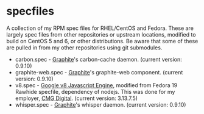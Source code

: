 specfiles
=========

A collection of my RPM spec files for RHEL/CentOS and Fedora. These are largely spec files from other repositories or upstream locations, modified to build on CentOS 5 and 6, or other distributions. Be aware that some of these are pulled in from my other repositories using git submodules.

* carbon.spec - [Graphite](http://graphite.wikidot.com/)'s carbon-cache daemon. (current version: 0.9.10)
* graphite-web.spec - [Graphite](http://graphite.wikidot.com/)'s graphite-web component. (current version: 0.9.10)
* v8.spec - [Google v8 Javascript Engine](http://code.google.com/p/v8/), modified from Fedora 19 Rawhide specfile, dependency of nodejs. This was done for my employer, [CMG Digital](http://www.cmgdigital.com/). (current version: 3.13.7.5)
* whisper.spec - [Graphite](http://graphite.wikidot.com/)'s whisper daemon. (current version: 0.9.10)
